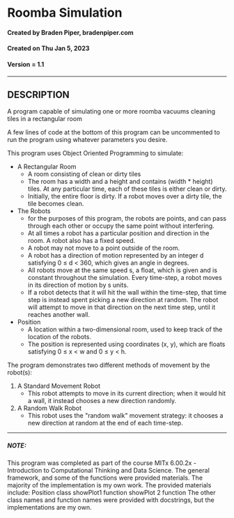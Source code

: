 # Roomba Simulation
#### Created by Braden Piper, bradenpiper.com
#### Created on Thu Jan 5, 2023
#### Version = 1.1
---
## DESCRIPTION
A program capable of simulating one or more roomba vacuums cleaning tiles in a rectangular room

A few lines of code at the bottom of this program can be uncommented to run the
program using whatever parameters you desire.

This program uses Object Oriented Programming to simulate:
* A Rectangular Room
    - A room consisting of clean or dirty tiles
    - The room has a width and a height and contains (width * height) tiles.
    At any particular time, each of these tiles is either clean or dirty.
    - Initially, the entire floor is dirty. If a robot moves over a dirty
    tile, the tile becomes clean.
* The Robots
    - for the purposes of this program, the robots are points, and can pass
    through each other or occupy the same point without interfering.
    - At all times a robot has a particular position and direction in the room.
    A robot also has a fixed speed.
    - A robot may not move to a point outside of the room.
    - A robot has a direction of motion represented by an integer d
    satisfying 0 ≤ d < 360, which gives an angle in degrees.
    - All robots move at the same speed s, a float, which is given and is
    constant throughout the simulation. Every time-step, a robot moves in
    its direction of motion by s units.
    - If a robot detects that it will hit the wall within the time-step,
    that time step is instead spent picking a new direction at random. The
    robot will attempt to move in that direction on the next time step,
    until it reaches another wall.
* Position
    - A location within a two-dimensional room, used to keep track of the
    location of the robots.
    - The position is represented using coordinates (x, y), which are floats
    satisfying 0 ≤ x < w and 0 ≤ y < h.

The program demonstrates two different methods of movement by the robot(s):
1. A Standard Movement Robot
    - This robot attempts to move in its current direction; when it would
    hit a wall, it instead chooses a new direction randomly.
2. A Random Walk Robot
    - This robot uses the "random walk" movement strategy: it
    chooses a new direction at random at the end of each time-step.
---
##### NOTE:
This program was completed as part of the course MITx 6.00.2x - Introduction
to Computational Thinking and Data Science. The general framework, and some
of the functions were provided materials. The majority of the implementation is
my own work.
The provided materials include:
    Position class
    showPlot1 function
    showPlot 2 function
The other class names and function names were provided with docstrings, but the
implementations are my own.